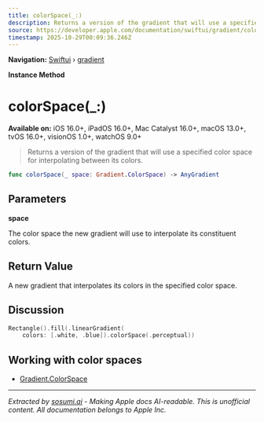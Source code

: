 ```yaml
---
title: colorSpace(_:)
description: Returns a version of the gradient that will use a specified color space for interpolating between its colors.
source: https://developer.apple.com/documentation/swiftui/gradient/colorspace(_:)
timestamp: 2025-10-29T00:09:36.246Z
---
```


**Navigation:** [Swiftui](/documentation/swiftui) › [gradient](/documentation/swiftui/gradient)

**Instance Method**

# colorSpace(_:)

**Available on:** iOS 16.0+, iPadOS 16.0+, Mac Catalyst 16.0+, macOS 13.0+, tvOS 16.0+, visionOS 1.0+, watchOS 9.0+

> Returns a version of the gradient that will use a specified color space for interpolating between its colors.

```swift
func colorSpace(_ space: Gradient.ColorSpace) -> AnyGradient
```

## Parameters

**space**

The color space the new gradient will use to interpolate its constituent colors.



## Return Value

A new gradient that interpolates its colors in the specified color space.

## Discussion

```swift
Rectangle().fill(.linearGradient(
    colors: [.white, .blue]).colorSpace(.perceptual))
```

## Working with color spaces

- [Gradient.ColorSpace](/documentation/swiftui/gradient/colorspace)

---

*Extracted by [sosumi.ai](https://sosumi.ai) - Making Apple docs AI-readable.*
*This is unofficial content. All documentation belongs to Apple Inc.*
